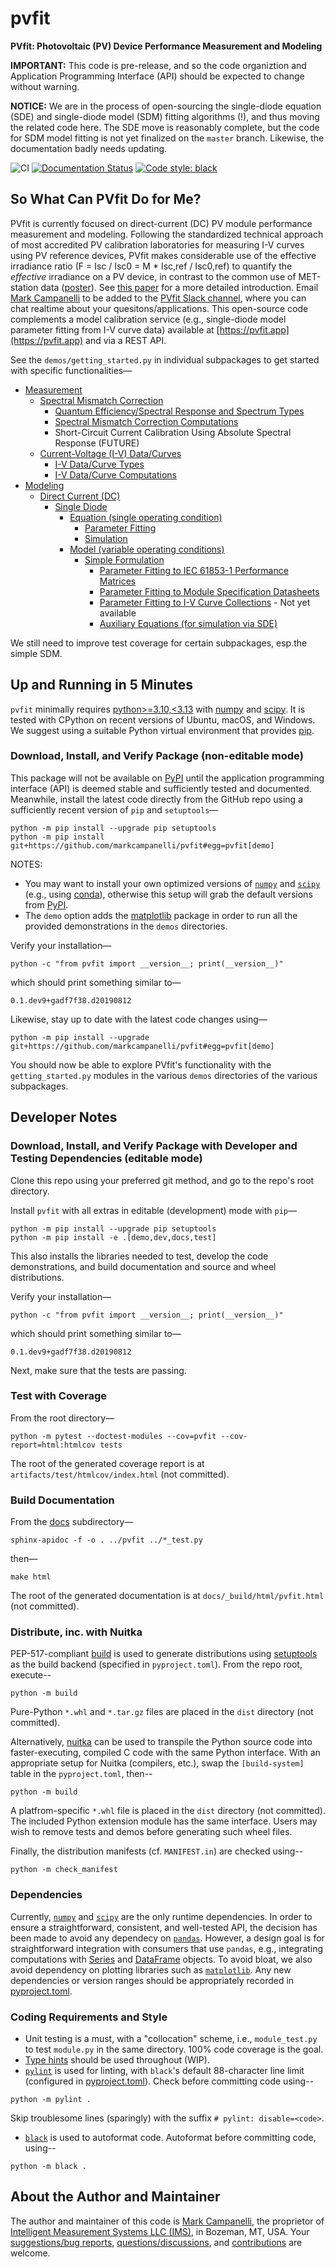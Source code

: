 # pvfit

**PVfit: Photovoltaic (PV) Device Performance Measurement and Modeling**

**IMPORTANT:** This code is pre-release, and so the code organiztion and Application
Programming Interface (API) should be expected to change without warning.

**NOTICE:** We are in the process of open-sourcing the single-diode equation (SDE) and 
single-diode model (SDM) fitting algorithms (!), and thus moving the related code here.
The SDE move is reasonably complete, but the code for SDM model fitting is not yet
finalized on the `master` branch. Likewise, the documentation badly needs updating.

![CI](https://github.com/markcampanelli/pvfit/actions/workflows/ci.yml/badge.svg)
[![Documentation Status](https://readthedocs.org/projects/pvfit/badge/?version=latest)](https://pvfit.readthedocs.io/en/latest/?badge=latest)
[![Code style: black](https://img.shields.io/badge/code%20style-black-000000.svg)](https://github.com/psf/black)


## So What Can PVfit Do for Me?

PVfit is currently focused on direct-current (DC) PV module performance measurement and
modeling. Following the standardized technical approach of most accredited PV
calibration laboratories for measuring I-V curves using PV reference devices, PVfit
makes considerable use of the effective irradiance ratio
(F = Isc / Isc0 = M * Isc,ref / Isc0,ref) to quantify the *effective* irradiance on a PV
device, in contrast to the common use of MET-station data
([poster](https://pvpmc.sandia.gov/download/7302/)). See
[this paper](https://doi.org/10.1002/ese3.190) for a more detailed introduction. Email
[Mark Campanelli](mailto:mark.campanelli@gmail.com) to be added to the
[PVfit Slack channel](https://pvfit.slack.com), where you can chat realtime about your
quesitons/applications. This open-source code complements a model calibration service
(e.g., single-diode model parameter fitting from I-V curve data) available at
[https://pvfit.app](https://pvfit.app) and via a REST API.

See the `demos/getting_started.py` in individual subpackages to get started with
specific functionalities—

- [Measurement](pvfit/measurement)
  - [Spectral Mismatch Correction](pvfit/measurement/spectral_correction)
    - [Quantum Efficiency/Spectral Response and Spectrum Types](pvfit/measurement/spectral_correction/types.py)
    - [Spectral Mismatch Correction Computations](pvfit/measurement/spectral_correction/computation.py)
    - Short-Circuit Current Calibration Using Absolute Spectral Response (FUTURE)
  - [Current-Voltage (I-V) Data/Curves](pvfit/measurement/iv)
    - [I-V Data/Curve Types](pvfit/measurement/iv/types.py)
    - [I-V Data/Curve Computations](pvfit/measurement/iv/computation.py)
- [Modeling](pvfit/modeling)
  - [Direct Current (DC)](pvfit/modeling/simulation/dc)
    - [Single Diode](pvfit/modeling/simulation/dc/single_diode)
      - [Equation (single operating condition)](pvfit/modeling/simulation/dc/single_diode/equation)
        - [Parameter Fitting](pvfit/modeling/simulation/dc/single_diode/equation/inference_iv_curve.py)
        - [Simulation](pvfit/modeling/simulation/dc/single_diode/equation/simulation.py)
      - [Model (variable operating conditions)](pvfit/modeling/simulation/dc/single_diode/model)
        - [Simple Formulation](pvfit/modeling/simulation/dc/single_diode/model/simple)
          - [Parameter Fitting to IEC 61853-1 Performance Matrices](pvfit/modeling/simulation/dc/single_diode/model/simple/inference_matrix.py)
          - [Parameter Fitting to Module Specification Datasheets](pvfit/modeling/simulation/dc/single_diode/model/simple/inference_spec_sheet.py)
          - [Parameter Fitting to I-V Curve Collections](pvfit/modeling/simulation/dc/single_diode/model/simple/inference_iv_curves.py) - Not yet available
          - [Auxiliary Equations (for simulation via SDE)](pvfit/modeling/simulation/dc/single_diode/model/simple/auxiliary_equations.py)

We still need to improve test coverage for certain subpackages, esp.the simple SDM.

## Up and Running in 5 Minutes

`pvfit` minimally requires [python>=3.10,<3.13](https://www.python.org/) with
[numpy](https://numpy.org/) and [scipy](https://www.scipy.org/). It is tested with
CPython on recent versions of Ubuntu, macOS, and Windows. We suggest using a suitable
Python virtual environment that provides [pip](https://pypi.org/project/pip/).

### Download, Install, and Verify Package (non-editable mode)

This package will not be available on [PyPI](https://pypi.org/) until the application
programming interface (API) is deemed stable and sufficiently tested and documented.
Meanwhile, install the latest code directly from the GitHub repo using a sufficiently
recent version of `pip` and `setuptools`—
```terminal
python -m pip install --upgrade pip setuptools
python -m pip install git+https://github.com/markcampanelli/pvfit#egg=pvfit[demo]
```
NOTES:
- You may want to install your own optimized versions of
[`numpy`](https://www.numpy.org/) and [`scipy`](https://www.scipy.org/) (e.g., using
[conda](https://docs.conda.io/en/latest/)), otherwise this setup will grab the default
versions from [PyPI](https://pypi.org/).
- The `demo` option adds the [matplotlib](https://matplotlib.org/) package in order to
run all the provided demonstrations in the `demos` directories.

Verify your installation—
```terminal
python -c "from pvfit import __version__; print(__version__)"
```
which should print something similar to—
```terminal
0.1.dev9+gadf7f38.d20190812
```

Likewise, stay up to date with the latest code changes using—
```terminal
python -m pip install --upgrade git+https://github.com/markcampanelli/pvfit#egg=pvfit[demo]
```

You should now be able to explore PVfit's functionality with the `getting_started.py`
modules in the various `demos` directories of the various subpackages.

## Developer Notes

### Download, Install, and Verify Package with Developer and Testing Dependencies (editable mode)

Clone this repo using your preferred git method, and go to the repo's root directory.

Install `pvfit` with all extras in editable (development) mode with `pip`—
```terminal
python -m pip install --upgrade pip setuptools
python -m pip install -e .[demo,dev,docs,test]
```
This also installs the libraries needed to test, develop the code demonstrations, and
build documentation and source and wheel distributions.

Verify your installation—
```terminal
python -c "from pvfit import __version__; print(__version__)"
```
which should print something similar to—
```terminal
0.1.dev9+gadf7f38.d20190812
```

Next, make sure that the tests are passing.

### Test with Coverage

From the root directory—
```terminal
python -m pytest --doctest-modules --cov=pvfit --cov-report=html:htmlcov tests
```
The root of the generated coverage report is at `artifacts/test/htmlcov/index.html` (not
committed). 

### Build Documentation

From the [docs](docs) subdirectory—
```terminal
sphinx-apidoc -f -o . ../pvfit ../*_test.py
```
then—
```terminal
make html
```
The root of the generated documentation is at `docs/_build/html/pvfit.html` (not
committed). 

### Distribute, inc. with Nuitka

PEP-517-compliant [build](https://pypa-build.readthedocs.io/en/latest/) is used to
generate distributions using [setuptools](https://setuptools.pypa.io/en/latest/) as the
build backend (specified in `pyproject.toml`). From the repo root, execute--
```terminal
python -m build
```
Pure-Python `*.whl` and `*.tar.gz` files are placed in the `dist` directory (not
committed).

Alternatively, [nuitka](https://nuitka.net/index.html) can be used to transpile the
Python source code into faster-executing, compiled C code with the same Python
interface. With an appropriate setup for Nuitka (compilers, etc.), swap the
`[build-system]` table in the `pyproject.toml`, then--
```terminal
python -m build
```
A platfrom-specific `*.whl` file is placed in the `dist` directory (not committed). The
included Python extension module has the same interface. Users may wish to remove
tests and demos before generating such wheel files.

Finally, the distribution manifests (cf. `MANIFEST.in`) are checked using--
```terminal
python -m check_manifest
```

### Dependencies

Currently, [`numpy`](https://www.numpy.org/) and [`scipy`](https://www.scipy.org/) are
the only runtime dependencies. In order to ensure a straightforward, consistent, and
well-tested API, the decision has been made to avoid any dependecy on
[`pandas`](https://pandas.pydata.org/). However, a design goal is for straightforward
integration with consumers that use `pandas`, e.g., integrating computations with
[Series](https://pandas.pydata.org/pandas-docs/stable/reference/api/pandas.Series.html)
and
[DataFrame](https://pandas.pydata.org/pandas-docs/stable/reference/api/pandas.DataFrame.html)
objects. To avoid bloat, we also avoid dependency on plotting libraries such as
[`matplotlib`](https://matplotlib.org/). Any new dependencies or version ranges should
be appropriately recorded in [pyproject.toml](pyproject.toml).

### Coding Requirements and Style

- Unit testing is a must, with a "collocation" scheme, i.e., `module_test.py` to test
`module.py` in the same directory. 100% code coverage is the goal.
- [Type hints](https://docs.python.org/3/library/typing.html) should be used
throughout (WIP).
- [`pylint`](https://pylint.readthedocs.io/en/latest/?badge=latest) is used for linting,
with `black`'s default 88-character line limit (configured in 
[pyproject.toml](pyproject.toml)). Check before committing code using--
```terminal
python -m pylint .
```
Skip troublesome lines (sparingly) with the suffix `# pylint: disable=<code>`.
- [`black`](https://black.readthedocs.io/en/stable/index.html) is used to autoformat
code. Autoformat before committing
code, using--
```terminal
python -m black .
```

## About the Author and Maintainer

The author and maintainer of this code is
[Mark Campanelli](https://www.linkedin.com/in/markcampanelli/), the proprietor of
[Intelligent Measurement Systems LLC (IMS)](https://intelligentmeasurementsystems.com),
in Bozeman, MT, USA. Your
[suggestions/bug reports](https://github.com/markcampanelli/pvfit/issues),
[questions/discussions](https://github.com/markcampanelli/pvfit/discussions), and
[contributions](https://github.com/markcampanelli/pvfit/pulls) are welcome.
